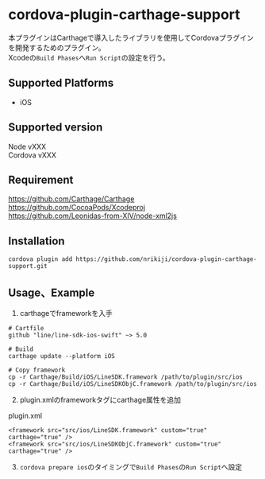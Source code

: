 # cordova-plugin-carthage-support
本プラグインはCarthageで導入したライブラリを使用してCordovaプラグインを開発するためのプラグイン。  
Xcodeの`Build Phases`へ`Run Script`の設定を行う。  

## Supported Platforms
- iOS

## Supported version
Node vXXX  
Cordova vXXX  

## Requirement
https://github.com/Carthage/Carthage  
https://github.com/CocoaPods/Xcodeproj  
https://github.com/Leonidas-from-XIV/node-xml2js  

## Installation
```
cordova plugin add https://github.com/nrikiji/cordova-plugin-carthage-support.git
```

## Usage、Example

1. carthageでframeworkを入手  

```
# Cartfile
github "line/line-sdk-ios-swift" ~> 5.0

# Build
carthage update --platform iOS

# Copy framework
cp -r Carthage/Build/iOS/LineSDK.framework /path/to/plugin/src/ios
cp -r Carthage/Build/iOS/LineSDKObjC.framework /path/to/plugin/src/ios
```

2. plugin.xmlのframeworkタグにcarthage属性を追加  

plugin.xml
```
<framework src="src/ios/LineSDK.framework" custom="true" carthage="true" />
<framework src="src/ios/LineSDKObjC.framework" custom="true" carthage="true" />
```

3. `cordova prepare ios`のタイミングで`Build Phases`の`Run Script`へ設定  
